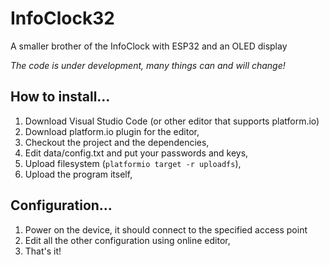 # InfoClock32
A smaller brother of the InfoClock with ESP32 and an OLED display

_The code is under development, many things can and will change!_

## How to install...

1. Download Visual Studio Code (or other editor that supports platform.io)
2. Download platform.io plugin for the editor,
3. Checkout the project and the dependencies,
4. Edit data/config.txt and put your passwords and keys,
5. Upload filesystem (`platformio target -r uploadfs`),
6. Upload the program itself,

## Configuration...

1. Power on the device, it should connect to the specified access point
2. Edit all the other configuration using online editor,
3. That's it!
